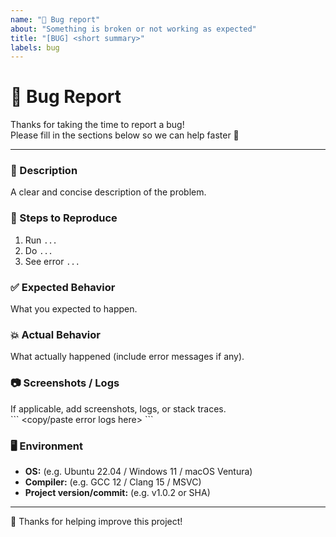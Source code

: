 ```yaml
---
name: "🐞 Bug report"
about: "Something is broken or not working as expected"
title: "[BUG] <short summary>"
labels: bug
---
```


# 🐞 Bug Report

Thanks for taking the time to report a bug!  
Please fill in the sections below so we can help faster 🚀

---

### 🔎 Description
A clear and concise description of the problem.

### 🔄 Steps to Reproduce
1. Run `...`
2. Do `...`
3. See error `...`

### ✅ Expected Behavior
What you expected to happen.

### 💥 Actual Behavior
What actually happened (include error messages if any).

### 📷 Screenshots / Logs
If applicable, add screenshots, logs, or stack traces.  
\`\`\`
<copy/paste error logs here>
\`\`\`

### 🖥️ Environment
- **OS:** (e.g. Ubuntu 22.04 / Windows 11 / macOS Ventura)
- **Compiler:** (e.g. GCC 12 / Clang 15 / MSVC)
- **Project version/commit:** (e.g. v1.0.2 or SHA)

---

🙏 Thanks for helping improve this project!